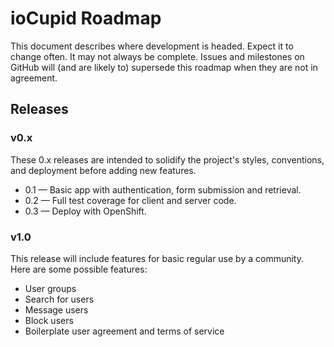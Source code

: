 # ioCupid Roadmap

This document describes where development is headed. Expect it to change often. It may not always be complete. Issues and milestones on GitHub will (and are likely to) supersede this roadmap when they are not in agreement.

## Releases

### v0.x

These 0.x releases are intended to solidify the project's styles, conventions, and deployment before adding new features.

* 0.1 — Basic app with authentication, form submission and retrieval.
* 0.2 — Full test coverage for client and server code.
* 0.3 — Deploy with OpenShift.

### v1.0

This release will include features for basic regular use by a community. Here are some possible features:  
* User groups
* Search for users
* Message users
* Block users
* Boilerplate user agreement and terms of service
